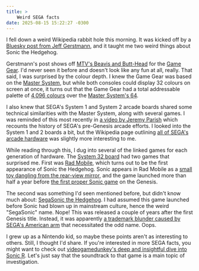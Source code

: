 ```yaml
---
title: >
    Weird SEGA facts
date: 2025-08-15 15:22:27 -0300
---
```


I fell down a weird Wikipedia rabbit hole this morning. It was kicked off by a [Bluesky post from Jeff Gerstmann](https://bsky.app/profile/jeffgerstmann.com/post/3lwg3ncv3pk2m), and it taught me two weird things about Sonic the Hedgehog.

Gerstmann's post shows off [MTV's Beavis and Butt-Head](https://www.mobygames.com/game/57797/mtvs-beavis-and-butt-head/) for the [Game Gear](https://en.wikipedia.org/wiki/Game_Gear). I'd never seen it before and doesn't look like any fun at all, really. That said, I was surprised by the colour depth. I knew the Game Gear was based on the [Master System](https://en.wikipedia.org/wiki/Master_System), but while both consoles could display 32 colours on screen at once, it turns out that the Game Gear had a total addressable palette of [4,096 colours](https://en.wikipedia.org/wiki/List_of_video_game_console_palettes#Game_Gear) over the [Master System's 64](https://en.wikipedia.org/wiki/List_of_video_game_console_palettes#Master_System).

I also knew that SEGA's System 1 and System 2 arcade boards shared some technical similarities with the Master System, along with several games. I was reminded of this most recently in [a video by Jeremy Parish](https://www.youtube.com/watch?v=CZOK8zxmahY) which recounts the history of SEGA's pre-Genesis arcade efforts. I looked into the System 1 and 2 boards a bit, but the Wikipedia page outlining [all of SEGA's arcade hardware](https://en.wikipedia.org/wiki/List_of_Sega_arcade_system_boards) was slightly more interesting to me.

While reading through this, I dug into several of the linked games for each generation of hardware. The [System 32 board](https://en.wikipedia.org/wiki/List_of_Sega_arcade_system_boards#:~:text=System%2032) had two games that surprised me. First was [Rad Mobile](https://en.wikipedia.org/wiki/Rad_Mobile), which turns out to be the first appearance of Sonic the Hedgehog. Sonic appears in Rad Mobile as a [small toy dangling from the rear-view mirror](https://en.wikipedia.org/wiki/Rad_Mobile#Gameplay_and_development), and the game launched more than half a year before [the first proper Sonic game](https://en.wikipedia.org/wiki/Sonic_the_Hedgehog_%281991_video_game%29) on the Genesis.

The second was something I'd seen mentioned before, but didn't know much about: [SegaSonic the Hedgehog](https://en.wikipedia.org/wiki/SegaSonic_the_Hedgehog). I had assumed this game launched before Sonic had blown up in mainstream culture, hence the weird "SegaSonic" name. Nope! This was released a couple of years after the first Genesis title. Instead, it was apparently [a trademark blunder caused by SEGA's American arm](https://en.wikipedia.org/wiki/SegaSonic_the_Hedgehog#:~:text=Sega%20lost%20the%20trademark%20to%20the%20Sonic%20name%20during%20production) that necessitated the odd name. Oops.

I grew up as a Nintendo kid, so maybe these points aren't as interesting to others. Still, I thought I'd share. If you're interested in more SEGA facts, you might want to check out [videogamedunkey's deep and insightful dive into Sonic R](https://www.youtube.com/watch?v=rCH2yB0sIsA). Let's just say that the soundtrack to that game is a main topic of investigation.